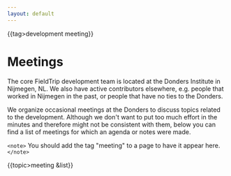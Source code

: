 ```yaml
---
layout: default
---
```


{{tag>development meeting}}

# Meetings

The core FieldTrip development team is located at the Donders Institute in Nijmegen, NL. We also have active contributors  elsewhere, e.g. people that worked in Nijmegen in the past, or people that have no ties to the Donders. 

We organize occasional meetings at the Donders to discuss topics related to the development. Although we don't want to put too much effort in the minutes and therefore might not be consistent with them, below you can find a list of meetings for which an agenda or notes were made. 

`<note>`
You should add the tag "meeting" to a page to have it appear here.
`</note>`

{{topic>meeting &list}}

